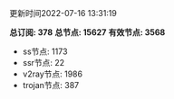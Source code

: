 更新时间2022-07-16 13:31:19

**总订阅: 378**
**总节点: 15627**
**有效节点: 3568**
- ss节点: 1173
- ssr节点: 22
- v2ray节点: 1986
- trojan节点: 387
